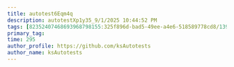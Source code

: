 ```yaml
---
title: autotest6Eqm4q
description: autotestXp1y35_9/1/2025 10:44:52 PM
tags: [82352407468693968798155:325f896d-bad5-49ee-a4e6-518589778cd8/139269250608756787992873,197f4ec4-6c14-5b5e-9fb3-058e21403d41:tech/73554900100700000996,c1a376dd-ebd0-4787-804e-a23fef23ba06:4625ac99-30b5-4df6-a6c5-f840dd406e80/1bf8f1d5-d54a-41e0-b203-d94deae18a3c]
primary_tag: 
time: 295
author_profile: https://github.com/ksAutotests
author_name: ksAutotests
---
```

